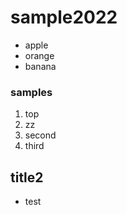 # sample2022

- apple
- orange
- banana

### samples

1. top
1. zz
1. second
1. third

## title2

- test
